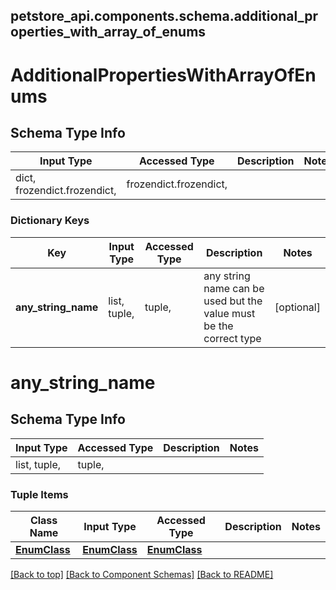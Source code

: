 <a name="top"></a>
## petstore_api.components.schema.additional_properties_with_array_of_enums
# AdditionalPropertiesWithArrayOfEnums

## Schema Type Info
Input Type | Accessed Type | Description | Notes
------------ | ------------- | ------------- | -------------
dict, frozendict.frozendict,  | frozendict.frozendict,  |  |

### Dictionary Keys
Key | Input Type | Accessed Type | Description | Notes
------------ | ------------- | ------------- | ------------- | -------------
**any_string_name** | list, tuple,  | tuple,  | any string name can be used but the value must be the correct type | [optional]

# any_string_name

## Schema Type Info
Input Type | Accessed Type | Description | Notes
------------ | ------------- | ------------- | -------------
list, tuple,  | tuple,  |  |

### Tuple Items
Class Name | Input Type | Accessed Type | Description | Notes
------------- | ------------- | ------------- | ------------- | -------------
[**EnumClass**](enum_class.EnumClass.md) | [**EnumClass**](enum_class.EnumClass.md) | [**EnumClass**](enum_class.EnumClass.md) |  |

[[Back to top]](#top) [[Back to Component Schemas]](../../../README.md#Component-Schemas) [[Back to README]](../../../README.md)